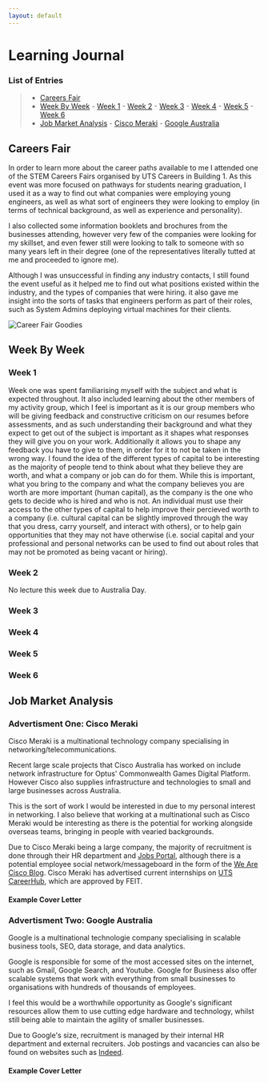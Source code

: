 ```yaml
---
layout: default
---
```

# Learning Journal

### List of Entries
>- [Careers Fair](./learnJournal.md#careers-fair)
>- [Week By Week](./learnJournal.md#week-by-week)
    - [Week 1](./learnJournal.md#week-1)
    - [Week 2](./learnJournal.md#week-2)
    - [Week 3](./learnJournal.md#week-3)
    - [Week 4](./learnJournal.md#week-4)
    - [Week 5](./learnJournal.md#week-5)
    - [Week 6](./learnJournal.md#week-6)
>- [Job Market Analysis](./learnJournal.md#job-market-analysis)
    - [Cisco Meraki](./learnJournal.md#advertisment-one-cisco-meraki)
    - [Google Australia](./learnJournal.md#advertisment-two-google-australia)




## Careers Fair
In order to learn more about the career paths available to me I attended one of the STEM Careers Fairs organised by UTS Careers in Building 1.
As this event was more focused on pathways for students nearing graduation, I used it as a way to find out what companies were employing young engineers, as well as what sort of engineers they were looking to employ (in terms of technical background, as well as experience and personality).

I also collected some information booklets and brochures from the businesses attending, however very few of the companies were looking for my skillset, and even fewer still were looking to talk to someone with so many years left in their degree (one of the representatives literally tutted at me and proceeded to ignore me).

Although I was unsuccessful in finding any industry contacts, I still found the event useful as it helped me to find out what positions existed within the industry, and the types of companies that were hiring. it also gave me insight into the sorts of tasks that engineers perform as part of their roles, such as System Admins deploying virtual machines for their clients.

![Career Fair Goodies](./assets/images/careerFair.JPG)


## Week By Week

### Week 1

Week one was spent familiarising myself with the subject and what is expected throughout. It also included learning about the other members of my activity group, which I feel is important as it is our group members who will be giving feedback and constructive criticism on our resumes before assessments, and as such understanding their background and what they expect to get out of the subject is important as it shapes what responses they will give you on your work. Additionally it allows you to shape any feedback you have to give to them, in order for it to not be taken in the wrong way. I found the idea of the different types of capital to be interesting as the majority of people tend to think about what they believe they are worth, and what a company or job can do for them. While this is important, what you bring to the company and what the company believes you are worth are more important (human capital), as the company is the one who gets to decide who is hired and who is not. An individual must use their access to the other types of capital to help improve their percieved worth to a company (i.e. cultural capital can be slightly improved through the way that you dress, carry yourself, and interact with others), or to help gain opportunities that they may not have otherwise (i.e. social capital and your professional and personal networks can be used to find out about roles that may not be promoted as being vacant or hiring).


### Week 2

No lecture this week due to Australia Day.

### Week 3


### Week 4


### Week 5


### Week 6







## Job Market Analysis



### Advertisment One: Cisco Meraki
Cisco Meraki is a multinational technology company specialising in networking/telecommunications.

Recent large scale projects that Cisco Australia has worked on include network infrastructure for Optus' Commonwealth Games Digital Platform. However Cisco also supplies infrastructure and technologies to small and large businesses across Australia.

This is the sort of work I would be interested in due to my personal interest in networking. I also believe that working at a multinational such as Cisco Meraki would be interesting as there is the potential for working alongside overseas teams, bringing in people with vearied backgrounds.

Due to Cisco Meraki being a large company, the majority of recruitment is done through their HR department and [Jobs Portal](https://jobs.cisco.com/), although there is a potential employee social network/messageboard in the form of the [We Are Cisco Blog](https://www.cisco.com/c/en/us/about/careers/we-are-cisco/social-and-blog.html).
Cisco Meraki has advertised current internships on [UTS CareerHub](https://careerhub.uts.edu.au/students/jobs/detail/4657200/network-support-engineer-inter), which are approved by FEIT.

#### Example Cover Letter




### Advertisment Two: Google Australia
Google is a multinational technologie company specialising in scalable business tools, SEO, data storage, and data analytics.

Google is responsible for some of the most accessed sites on the internet, such as Gmail, Google Search, and Youtube. Google for Business also offer scalable systems that work with everything from small businesses to organisations with hundreds of thousands of employees.

I feel this would be a worthwhile opportunity as Google's significant resources allow them to use cutting edge hardware and technology, whilst still being able to maintain the agility of smaller businesses.

Due to Google's size, recruitment is managed by their internal HR department and external recruiters. Job postings and vacancies can also be found on websites such as [Indeed](https://au.indeed.com/viewjob?jk=29e1170cd24c765d&tk=1d2gck83510ad003&from=serp&vjs=3).


#### Example Cover Letter